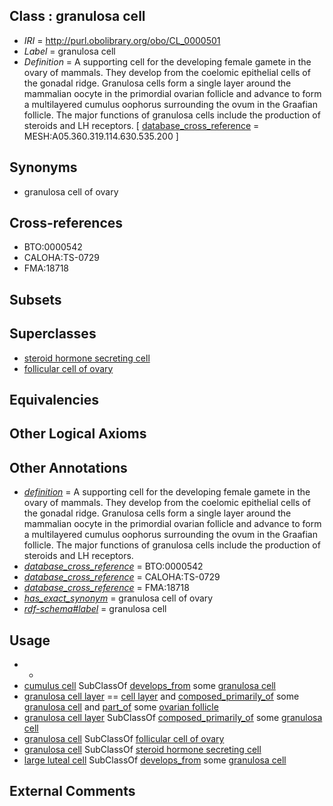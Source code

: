 
## Class : granulosa cell

 * *IRI* = http://purl.obolibrary.org/obo/CL_0000501
 * *Label* = granulosa cell
 * *Definition* = A supporting cell for the developing female gamete in the ovary of mammals. They develop from the coelomic epithelial cells of the gonadal ridge. Granulosa cells form a single layer around the mammalian oocyte in the primordial ovarian follicle and advance to form a multilayered cumulus oophorus surrounding the ovum in the Graafian follicle. The major functions of granulosa cells include the production of steroids and LH receptors. [ [database_cross_reference](../../ef/oboInOwl#hasDbXref.md) = MESH:A05.360.319.114.630.535.200 ]

## Synonyms

 * granulosa cell of ovary

## Cross-references

 * BTO:0000542
 * CALOHA:TS-0729
 * FMA:18718

## Subsets


## Superclasses

 * [steroid hormone secreting cell](../../CL/74/CL_0000174.md)
 * [follicular cell of ovary](../../CL/74/CL_0002174.md)

## Equivalencies


## Other Logical Axioms


## Other Annotations

 * *[definition](../../IAO/15/IAO_0000115.md)* = A supporting cell for the developing female gamete in the ovary of mammals. They develop from the coelomic epithelial cells of the gonadal ridge. Granulosa cells form a single layer around the mammalian oocyte in the primordial ovarian follicle and advance to form a multilayered cumulus oophorus surrounding the ovum in the Graafian follicle. The major functions of granulosa cells include the production of steroids and LH receptors.
 * *[database_cross_reference](../../ef/oboInOwl#hasDbXref.md)* = BTO:0000542
 * *[database_cross_reference](../../ef/oboInOwl#hasDbXref.md)* = CALOHA:TS-0729
 * *[database_cross_reference](../../ef/oboInOwl#hasDbXref.md)* = FMA:18718
 * *[has_exact_synonym](../../ym/oboInOwl#hasExactSynonym.md)* = granulosa cell of ovary
 * *[rdf-schema#label](../../el/rdf-schema#label.md)* = granulosa cell

## Usage

 * -
 * [cumulus cell](../../CL/11/CL_0000711.md) SubClassOf [develops_from](../../RO/02/RO_0002202.md) some [granulosa cell](../../CL/01/CL_0000501.md)
 * [granulosa cell layer](../../UBERON/70/UBERON_0005170.md) == [cell layer](../../UBERON/19/UBERON_0000119.md) and [composed_primarily_of](../../RO/73/RO_0002473.md) some [granulosa cell](../../CL/01/CL_0000501.md) and [part_of](../../BFO/50/BFO_0000050.md) some [ovarian follicle](../../UBERON/05/UBERON_0001305.md)
 * [granulosa cell layer](../../UBERON/70/UBERON_0005170.md) SubClassOf [composed_primarily_of](../../RO/73/RO_0002473.md) some [granulosa cell](../../CL/01/CL_0000501.md)
 * [granulosa cell](../../CL/01/CL_0000501.md) SubClassOf [follicular cell of ovary](../../CL/74/CL_0002174.md)
 * [granulosa cell](../../CL/01/CL_0000501.md) SubClassOf [steroid hormone secreting cell](../../CL/74/CL_0000174.md)
 * [large luteal cell](../../CL/92/CL_0000592.md) SubClassOf [develops_from](../../RO/02/RO_0002202.md) some [granulosa cell](../../CL/01/CL_0000501.md)

## External Comments


